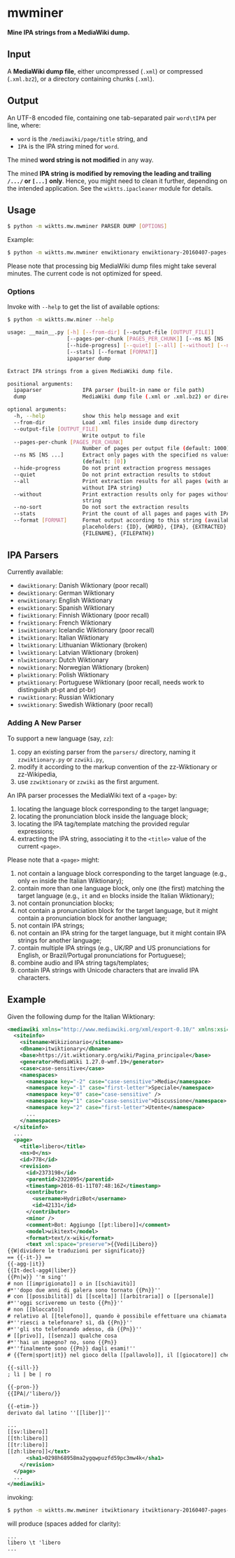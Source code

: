 # mwminer 

**Mine IPA strings from a MediaWiki dump.**


## Input

A **MediaWiki dump file**, either uncompressed (``.xml``) or compressed (``.xml.bz2``), or a directory containing chunks (``.xml``).


## Output

An UTF-8 encoded file,
containing one tab-separated pair ``word\tIPA``
per line, where:

* ``word`` is the ``/mediawiki/page/title`` string, and
* ``IPA`` is the IPA string mined for ``word``.

The mined **word string is not modified** in any way.

The mined **IPA string is modified by removing the leading and trailing ``/.../`` or ``[...]`` only**.
Hence, you might need to clean it further,
depending on the intended application.
See the ``wiktts.ipacleaner`` module for details.


## Usage

```bash
$ python -m wiktts.mw.mwminer PARSER DUMP [OPTIONS]
```

Example:

```bash
$ python -m wiktts.mw.mwminer enwiktionary enwiktionary-20160407-pages-meta-current.xml.bz2 --output-file enwiktionary-20160407.txt
```

Please note that processing big MediaWiki dump files might take several minutes.
The current code is not optimized for speed.

### Options

Invoke with ``--help`` to get the list of available options:

```bash
$ python -m wiktts.mw.miner --help

usage: __main__.py [-h] [--from-dir] [--output-file [OUTPUT_FILE]]
                   [--pages-per-chunk [PAGES_PER_CHUNK]] [--ns NS [NS ...]]
                   [--hide-progress] [--quiet] [--all] [--without] [--no-sort]
                   [--stats] [--format [FORMAT]]
                   ipaparser dump

Extract IPA strings from a given MediaWiki dump file.

positional arguments:
  ipaparser             IPA parser (built-in name or file path)
  dump                  MediaWiki dump file (.xml or .xml.bz2) or directory

optional arguments:
  -h, --help            show this help message and exit
  --from-dir            Load .xml files inside dump directory
  --output-file [OUTPUT_FILE]
                        Write output to file
  --pages-per-chunk [PAGES_PER_CHUNK]
                        Number of pages per output file (default: 1000)
  --ns NS [NS ...]      Extract only pages with the specified ns values
                        (default: [0])
  --hide-progress       Do not print extraction progress messages
  --quiet               Do not print extraction results to stdout
  --all                 Print extraction results for all pages (with and
                        without IPA string)
  --without             Print extraction results only for pages without IPA
                        string
  --no-sort             Do not sort the extraction results
  --stats               Print the count of all pages and pages with IPA string
  --format [FORMAT]     Format output according to this string (available
                        placeholders: {ID}, {WORD}, {IPA}, {EXTRACTED},
                        {FILENAME}, {FILEPATH})
```


## IPA Parsers

Currently available:

* ``dawiktionary``: Danish Wiktionary (poor recall)
* ``dewiktionary``: German Wiktionary
* ``enwiktionary``: English Wiktionary
* ``eswiktionary``: Spanish Wiktionary
* ``fiwiktionary``: Finnish Wiktionary (poor recall)
* ``frwiktionary``: French Wiktionary
* ``iswiktionary``: Icelandic Wiktionary (poor recall)
* ``itwiktionary``: Italian Wiktionary
* ``ltwiktionary``: Lithuanian Wiktionary (broken)
* ``lvwiktionary``: Latvian Wiktionary (broken)
* ``nlwiktionary``: Dutch Wiktionary
* ``nowiktionary``: Norwegian Wiktionary (broken)
* ``plwiktionary``: Polish Wiktionary
* ``ptwiktionary``: Portuguese Wiktionary (poor recall, needs work to distinguish pt-pt and pt-br)
* ``ruwiktionary``: Russian Wiktionary
* ``svwiktionary``: Swedish Wiktionary (poor recall)

### Adding A New Parser

To support a new language (say, ``zz``):

1. copy an existing parser from the ``parsers/`` directory, naming it ``zzwiktionary.py`` or ``zzwiki.py``,
2. modify it according to the markup convention of the zz-Wiktionary or zz-Wikipedia,
3. use ``zzwiktionary`` or ``zzwiki`` as the first argument.

An IPA parser processes the MediaWiki text of a ``<page>`` by:

1. locating the language block corresponding to the target language;
2. locating the pronunciation block inside the language block;
3. locating the IPA tag/template matching the provided regular expressions;
4. extracting the IPA string, associating it to the ``<title>`` value of the current ``<page>``.

Please note that a ``<page>`` might:

1. not contain a language block corresponding to the target language (e.g., only ``en`` inside the Italian Wiktionary);
2. contain more than one language block, only one (the first) matching the target language (e.g., ``it`` and ``en`` blocks inside the Italian Wiktionary);
3. not contain pronunciation blocks;
4. not contain a pronunciation block for the target language, but it might contain a pronunciation block for another language;
5. not contain IPA strings;
6. not contain an IPA string for the target language, but it might contain IPA strings for another language;
7. contain multiple IPA strings (e.g., UK/RP and US pronunciations for English, or Brazil/Portugal pronunciations for Portuguese);
8. combine audio and IPA string tags/templates;
9. contain IPA strings with Unicode characters that are invalid IPA characters.


## Example

Given the following dump for the Italian Wiktionary:

```xml
<mediawiki xmlns="http://www.mediawiki.org/xml/export-0.10/" xmlns:xsi="http://www.w3.org/2001/XMLSchema-instance" xsi:schemaLocation="http://www.mediawiki.org/xml/export-0.10/ http://www.mediawiki.org/xml/export-0.10.xsd" version="0.10" xml:lang="it">
  <siteinfo>
    <sitename>Wikizionario</sitename>
    <dbname>itwiktionary</dbname>
    <base>https://it.wiktionary.org/wiki/Pagina_principale</base>
    <generator>MediaWiki 1.27.0-wmf.19</generator>
    <case>case-sensitive</case>
    <namespaces>
      <namespace key="-2" case="case-sensitive">Media</namespace>
      <namespace key="-1" case="first-letter">Speciale</namespace>
      <namespace key="0" case="case-sensitive" />
      <namespace key="1" case="case-sensitive">Discussione</namespace>
      <namespace key="2" case="first-letter">Utente</namespace>
      ...
    </namespaces>
  </siteinfo>
  ...
  <page>
    <title>libero</title>
    <ns>0</ns>
    <id>778</id>
    <revision>
      <id>2373198</id>
      <parentid>2322095</parentid>
      <timestamp>2016-01-11T07:48:16Z</timestamp>
      <contributor>
        <username>HydrizBot</username>
        <id>42131</id>
      </contributor>
      <minor />
      <comment>Bot: Aggiungo [[pt:libero]]</comment>
      <model>wikitext</model>
      <format>text/x-wiki</format>
      <text xml:space="preserve">{{Vedi|Libero}}
{{W|dividere le traduzioni per significato}}
== {{-it-}} ==
{{-agg-|it}}
{{It-decl-agg4|liber}}
{{Pn|w}} ''m sing''
# non [[imprigionato]] o in [[schiavitù]]
#*''dopo due anni di galera sono tornato {{Pn}}''
# con [[possibilità]] di [[scelta]] [[arbitraria]] o [[personale]]
#*''oggi scriveremo un testo {{Pn}}''
# non [[bloccato]]
# relativo al [[telefono]], quando è possibile effettuare una chiamata o quando segnala che il [[ricevente]] non è impegnato in una [[conversazione]]
#*''riesci a telefonare? sì, dà {{Pn}}''
#*''gli sto telefonando adesso, dà {{Pn}}''
# [[privo]], [[senza]] qualche cosa
#*''hai un impegno? no, sono {{Pn}}
#*''finalmente sono {{Pn}} dagli esami!''
# {{Term|sport|it}} nel gioco della [[pallavolo]], il [[giocatore]] che può [[sostituire]] un [[difensore]] per un [[numero]] [[arbitrario]] di volte durante la [[partita]]

{{-sill-}}
; lì | be | ro

{{-pron-}}
{{IPA|/'libero/}}

{{-etim-}}
derivato dal latino ''[[liber]]''

...
[[sv:libero]]
[[th:libero]]
[[tr:libero]]
[[zh:libero]]</text>
      <sha1>0298h68958ma2ygqwpuzfd59pc3mw4k</sha1>
    </revision>
  </page>
  ...
</mediawiki>
```

invoking:

```bash
$ python -m wiktts.mw.mwminer itwiktionary itwiktionary-20160407-pages-meta-current.xml.bz2 --output-file itwiktionary-20160407.txt
```

will produce (spaces added for clarity):

```
...
libero \t 'libero
...
```




